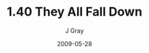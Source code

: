 ---
title: '1.40 They All Fall Down'
alt: 'Mysteries of the Arcana'
date: '2009-05-28'
author: 'J Gray'
artist: 'Keira'
chapter: '1 More Heavens and Earths'
filler: false
---